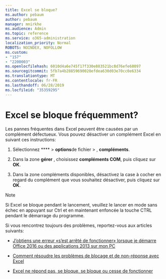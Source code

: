```yaml
---
title: Excel se bloque?
ms.author: pebaum
author: pebaum
manager: mnirkhe
ms.audience: Admin
ms.topic: reference
ms.service: o365-administration
localization_priority: Normal
ROBOTS: NOINDEX, NOFOLLOW
ms.custom:
- "157"
- "2200003"
ms.openlocfilehash: 6010d4a6e745f17f330e883521bc8d76efe68097
ms.sourcegitcommit: 5fb7a4b28859690020efdea630d03e70cc0e6334
ms.translationtype: MT
ms.contentlocale: fr-FR
ms.lasthandoff: 06/28/2019
ms.locfileid: "35359295"
---
```

# <a name="frequent-excel-crashes"></a>Excel se bloque fréquemment?

Les pannes fréquentes dans Excel peuvent être causées par un complément défectueux. Vous pouvez désactiver un complément Excel en suivant ces instructions:
  
1. Sélectionnez **** \> **options**de fichier \> , **compléments**.

2. Dans la zone **gérer** , choisissez **compléments COM**, puis cliquez sur **OK**.

3. Dans la zone compléments disponibles, désactivez la case à cocher en regard du complément que vous souhaitez désactiver, puis cliquez sur **OK**.

> [!NOTE]
> Si Excel se bloque pendant le lancement, veuillez le lancer en mode sans échec en appuyant sur Ctrl et en maintenant enfoncée la touche CTRL pendant le démarrage du programme.
  
Si vous rencontrez toujours des problèmes, reportez-vous aux articles suivants:
  
- [J’obtiens une erreur «s’est arrêté de fonctionner» lorsque je démarre Office 2016 ou des applications 2013 sur mon PC](https://support.office.com/article/52bd7985-4e99-4a35-84c8-2d9b8301a2fa.aspx)

- [Comment résoudre les problèmes de blocage et de non-réponse avec Excel](https://support.microsoft.com/help/2758592/how-to-troubleshoot-crashing-and-not-responding-issues-with-excel)

- [Excel ne répond pas, se bloque, se bloque ou cesse de fonctionner](https://support.office.com/article/37e7d3c9-9e84-40bf-a805-4ca6853a1ff4.aspx)
